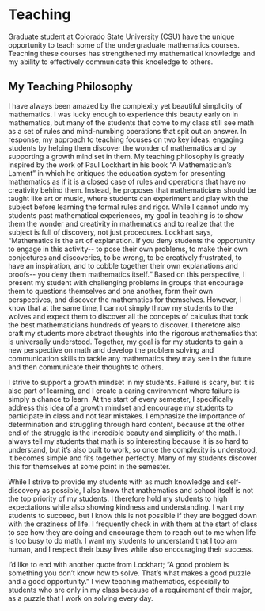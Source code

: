 # Teaching

Graduate student at Colorado State University (CSU) have the unique opportunity to teach some of the undergraduate mathematics courses. Teaching these courses has strengthened my mathematical knowledge and my ability to effectively communicate this knoeledge to others. 

## My Teaching Philosophy

I have always been amazed by the complexity yet beautiful simplicity of mathematics. I was lucky enough to experience this beauty early on in mathematics, but many of the students that come to my class still see math as a set of rules and mind-numbing operations that spit out an answer. In response, my approach to teaching focuses on two key ideas: engaging students by helping them discover the wonder of mathematics and by supporting a growth mind set in them.  My teaching philosophy is greatly inspired by the work of Paul Lockhart in his book “A Mathematician’s Lament” in which he critiques the education system for presenting mathematics as if it is a closed case of rules and operations that have no creativity behind them. Instead, he proposes that mathematicians should be taught like art or music, where students can experiment and play with the subject before learning the formal rules and rigor. While I cannot undo my students past mathematical experiences, my goal in teaching is to show them the wonder and creativity in mathematics and to realize that the subject is full of discovery, not just procedures. Lockhart says, “Mathematics is the art of explanation. If you deny students the opportunity to engage in this activity-- to pose their own problems, to make their own conjectures and discoveries, to be wrong, to be creatively frustrated, to have an inspiration, and to cobble together their own explanations and proofs-- you deny them mathematics itself.“ Based on this perspective, I present my student with challenging problems in groups that encourage them to questions themselves and one another, form their own perspectives, and discover the mathematics for themselves. However, I know that at the same time, I cannot simply throw my students to the wolves and expect them to discover all the concepts of calculus that took the best mathematicians hundreds of years to discover. I therefore also craft my students more abstract thoughts into the rigorous mathematics that is universally understood. Together, my goal is for my students to gain a new perspective on math and develop the problem solving and communication skills to tackle any mathematics they may see in the future and then communicate their thoughts to others. 

I strive to support a growth mindset in my students. Failure is scary, but it is also part of learning, and I create a caring environment where failure is simply a chance to learn. At the start of every semester, I specifically address this idea of a growth mindset and encourage my students to participate in class and not fear mistakes. I emphasize the importance of determination and struggling through hard content, because at the other end of the struggle is the incredible beauty and simplicity of the math. I always tell my students that math is so interesting because it is so hard to understand, but it’s also built to work, so once the complexity is understood, it becomes simple and fits together perfectly. Many of my students discover this for themselves at some point in the semester. 

While I strive to provide my students with as much knowledge and self-discovery as possible, I also know that mathematics and school itself is not the top priority of my students. I therefore hold my students to high expectations while also showing kindness and understanding. I want my students to succeed, but I know this is not possible if they are bogged down with the craziness of life. I frequently check in with them at the start of class to see how they are doing and encourage them to reach out to me when life is too busy to do math. I want my students to understand that I too am human, and I respect their busy lives while also encouraging their success.

I’d like to end with another quote from Lockhart; “A good problem is something you don’t know how to solve. That’s what makes a good puzzle and a good opportunity.” I view teaching mathematics, especially to students who are only in my class because of a requirement of their major, as a puzzle that I work on solving every day. 



